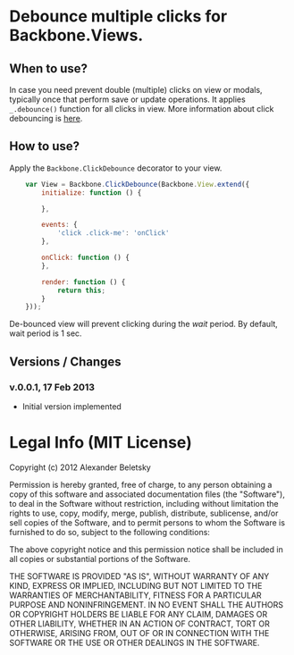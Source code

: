 # Debounce multiple clicks for Backbone.Views.

## When to use?

In case you need prevent double (multiple) clicks on view or modals, typically once that perform save or update operations. It applies `_.debounce()` function for all clicks in view. More information about click debouncing is [here](http://eng.wealthfront.com/2012/12/using-underscorejss-debounce-to-filter.html).

## How to use?

Apply the `Backbone.ClickDebounce` decorator to your view.

```js
    var View = Backbone.ClickDebounce(Backbone.View.extend({
        initialize: function () {

        },

        events: {
            'click .click-me': 'onClick'
        },

        onClick: function () {
        },

        render: function () {
            return this;
        }
    }));
```

De-bounced view will prevent clicking during the *wait* period. By default, wait period is 1 sec. 

## Versions / Changes

### v.0.0.1, 17 Feb 2013 

* Initial version implemented

# Legal Info (MIT License)

Copyright (c) 2012 Alexander Beletsky

Permission is hereby granted, free of charge, to any person obtaining a copy
of this software and associated documentation files (the "Software"), to deal
in the Software without restriction, including without limitation the rights
to use, copy, modify, merge, publish, distribute, sublicense, and/or sell
copies of the Software, and to permit persons to whom the Software is
furnished to do so, subject to the following conditions:

The above copyright notice and this permission notice shall be included in
all copies or substantial portions of the Software.

THE SOFTWARE IS PROVIDED "AS IS", WITHOUT WARRANTY OF ANY KIND, EXPRESS OR
IMPLIED, INCLUDING BUT NOT LIMITED TO THE WARRANTIES OF MERCHANTABILITY,
FITNESS FOR A PARTICULAR PURPOSE AND NONINFRINGEMENT. IN NO EVENT SHALL THE
AUTHORS OR COPYRIGHT HOLDERS BE LIABLE FOR ANY CLAIM, DAMAGES OR OTHER
LIABILITY, WHETHER IN AN ACTION OF CONTRACT, TORT OR OTHERWISE, ARISING FROM,
OUT OF OR IN CONNECTION WITH THE SOFTWARE OR THE USE OR OTHER DEALINGS IN
THE SOFTWARE.
